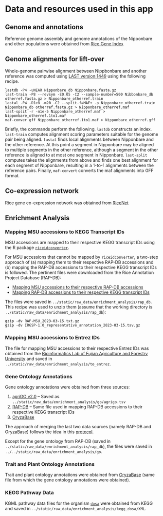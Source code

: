# Data and resources used in this app
## Genome and annotations
Reference genome assembly and genome annotations of the Nipponbare and other populations were obtained
from [Rice Gene Index](https://riceome.hzau.edu.cn/download.html)

## Genome alignments for lift-over
Whole-genome pairwise alignment between Nippbonbare and another reference was computed using [LAST version 1449](https://gitlab.com/mcfrith/last) 
using the following recipe. 
```
lastdb -P4 -uNEAR Nipponbare_db Nipponbare.fasta.gz
last-train -P8 --revsym -E0.05 -C2 --sample-number=500 Nibbonbare_db otherref.fasta.gz > Nipponbare_otherref.train
lastal -P4 -D1e8 -m20 -C2 --split-f=MAF+ -p Nipponbare_otherref.train Nipponbare_db otherref.fasta.gz > Nipponbare_otherref.maf
last-split -r -m1e-5 Nipponbare_otherref.maf > Nipponbare_otherref.1to1.maf
maf-conver gff Nipponbare_otherref.1to1.maf > Nipponbare_otherref.gff
```
Briefly, the commands perform the following.
`lastdb` constructs an index. 
`last-train` computes alignment scoring parameters suitable for the genome pair being aligned.
`lastal` finds local alignments between Nipponbare and the other reference. 
At this point a segment in Nipponbare may be aligned to multiple segments in the other reference, 
although a segment in the other reference is aligned to at most one segment in Nipponbare.
`last-split` computes takes the alignments from above and finds one best alignment for each segment of Nipponbare,
resulting in a 1-to-1 alignments between the reference pairs.
Finally, `maf-convert` converts the maf alignments into GFF format.

## Co-expression network
Rice gene co-expression network was obtained from [RiceNet](https://www.inetbio.org/ricenet/dl.php?f=OS-CX)

## Enrichment Analysis

### Mapping MSU accessions to KEGG Transcript IDs

MSU accessions are mapped to their respective KEGG transcript IDs using the R package [`riceidconverter`](https://cran.r-project.org/web/packages/riceidconverter/index.html).

For MSU accessions that cannot be mapped by `riceidconverter`, a two-step approach of (a) mapping them to their respective RAP-DB accessions and (b) mapping the RAP-DB accessions to their respective KEGG transcript IDs is followed. The pertinent files were downloaded from the Rice Annotation Project Database (RAP-DB):
- [Mapping MSU accessions to their respective RAP-DB accessions](https://rapdb.dna.affrc.go.jp/download/archive/RAP-MSU_2023-03-15.txt.gz)
- [Mapping RAP-DB accessions to their respective KEGG transcript IDs](https://rapdb.dna.affrc.go.jp/download/archive/irgsp1/IRGSP-1.0_representative_annotation_2023-03-15.tsv.gz)

The files were saved in `../static/raw_data/enrichment_analysis/rap_db`. This recipe was used to unzip them (assume that the working directory is `../static/raw_data/enrichment_analysis/rap_db`):

```
gzip -dv RAP-MSU_2023-03-15.txt.gz
gzip -dv IRGSP-1.0_representative_annotation_2023-03-15.tsv.gz
```

### Mapping MSU accessions to Entrez IDs

The file for mapping MSU accessions to their respective Entrez IDs was obtained from the [Bioinformatics Lab of Fujian Agriculture and Forestry University](https://bioinformatics.fafu.edu.cn/riceidtable/) and saved in `../static/raw_data/enrichment_analysis/to_entrez`.

### Gene Ontology Annotations

Gene ontology annotations were obtained from three sources:
1. [agriGO v2.0](http://systemsbiology.cau.edu.cn/agriGOv2/download/871_slimGO) – Saved as `../static/raw_data/enrichment_analysis/go/agrigo.tsv`
2. [RAP-DB](https://rapdb.dna.affrc.go.jp/download/archive/irgsp1/IRGSP-1.0_representative_annotation_2023-03-15.tsv.gz) – Same file used in mapping RAP-DB accessions to their respective KEGG transcript IDs
3. [OryzaBase](https://shigen.nig.ac.jp/rice/oryzabase/gene/download?classtag=GENE_LIST)

The approach of merging the last two data sources (namely RAP-DB and OryzaBase) follows the idea in this [protocol](https://bio-protocol.org/exchange/protocoldetail?id=4446&type=1).

Except for the gene ontology from RAP-DB (saved in `../static/raw_data/enrichment_analysis/rap_db`), the files were saved in `../../static/raw_data/enrichment_analysis/go`.

### Trait and Plant Ontology Annotations

Trait and plant ontology annotations were obtained from [OryzaBase](https://shigen.nig.ac.jp/rice/oryzabase/gene/download?classtag=GENE_LIST) (same file from which the gene ontology annotations were obtained). 

### KEGG Pathway Data

KGML pathway data files for the organism [`dosa`](https://www.genome.jp/kegg-bin/show_organism?org=dosa) were obtained from KEGG and saved in `../static/raw_data/enrichment_analysis/kegg_dosa/XML`.
